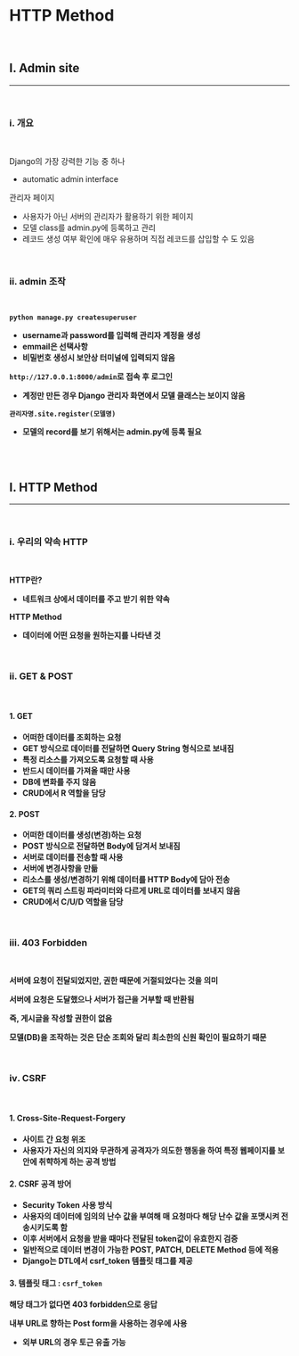 # HTTP Method
<br>

## <b>Ⅰ. Admin site</b>

---
<br>

### <b>ⅰ. 개요</b>
<br>

Django의 가장 강력한 기능 중 하나
- automatic admin interface

관리자 페이지
- 사용자가 아닌 서버의 관리자가 활용하기 위한 페이지
- 모델 class를 admin.py에 등록하고 관리
- 레코드 생성 여부 확인에 매우 유용하며 직접 레코드를 삽입할 수 도 있음
  
<br>

### <b>ⅱ. admin 조작
<br>

`python manage.py createsuperuser`
- username과 password를 입력해 관리자 계정을 생성
- emmail은 선택사항
- 비밀번호 생성시 보안상 터미널에 입력되지 않음

`http://127.0.0.1:8000/admin`로 접속 후 로그인
- 계정만 만든 경우 Django 관리자 화면에서 모델 클래스는 보이지 않음
  
`관리자명.site.register(모델명)`
- 모델의 record를 보기 위해서는 admin.py에 등록 필요

<br><br>

## <b>Ⅰ. HTTP Method</b>

---
<br>

### <b>ⅰ. 우리의 약속 HTTP</b>
<br>

HTTP란?
- 네트워크 상에서 데이터를 주고 받기 위한 약속

HTTP Method
- 데이터에 어떤 요청을 원하는지를 나타낸 것

<br>

### <b>ⅱ. GET & POST</b>
<br>

#### <b>1. GET</b>
- 어떠한 데이터를 조회하는 요청
- GET 방식으로 데이터를 전달하면 Query String 형식으로 보내짐
- 특정 리소스를 가져오도록 요청할 때 사용
- 반드시 데이터를 가져올 때만 사용
- DB에 변화를 주지 않음
- CRUD에서 R 역할을 담당

#### <b>2. POST</b>
- 어떠한 데이터를 생성(변경)하는 요청
- POST 방식으로 전달하면 Body에 담겨서 보내짐
- 서버로 데이터를 전송할 때 사용
- 서버에 변경사항을 만듦
- 리소스를 생성/변경하기 위해 데이터를 HTTP Body에 담아 전송
- GET의 쿼리 스트링 파라미터와 다르게 URL로 데이터를 보내지 않음
- CRUD에서 C/U/D 역할을 담당

<br>

### <b>ⅲ. 403 Forbidden</b>
<br>

서버에 요청이 전달되었지만, 권한 때문에 거절되었다는 것을 의미

서버에 요청은 도달했으나 서버가 접근을 거부할 때 반환됨

즉, 게시글을 작성할 권한이 없음

모델(DB)을 조작하는 것은 단순 조회와 달리 최소한의 신원 확인이 필요하기 때문

<br>

### <b>ⅳ. CSRF</b>
<br>

#### <b>1. Cross-Site-Request-Forgery</b>
- 사이트 간 요청 위조
- 사용자가 자신의 의지와 무관하게 공격자가 의도한 행동을 하여 특정 웹페이지를 보안에 취햑하게 하는 공격 방법

#### <b>2. CSRF 공격 방어</b>
- Security Token 사용 방식
- 사용자의 데이터에 임의의 난수 값을 부여해 매 요청마다 해당 난수 값을 포맷시켜 전송시키도록 함
- 이후 서버에서 요청을 받을 때마다 전달된 token값이 유효한지 검증
- 일반적으로 데이터 변경이 가능한 POST, PATCH, DELETE Method 등에 적용
- Django는 DTL에서 csrf_token 템플릿 태그를 제공

#### <b>3. 템플릿 태그 : `csrf_token` </b>

해당 태그가 없다면 403 forbidden으로 응답

내부 URL로 향하는 Post form을 사용하는 경우에 사용
- 외부 URL의 경우 토근 유출 가능